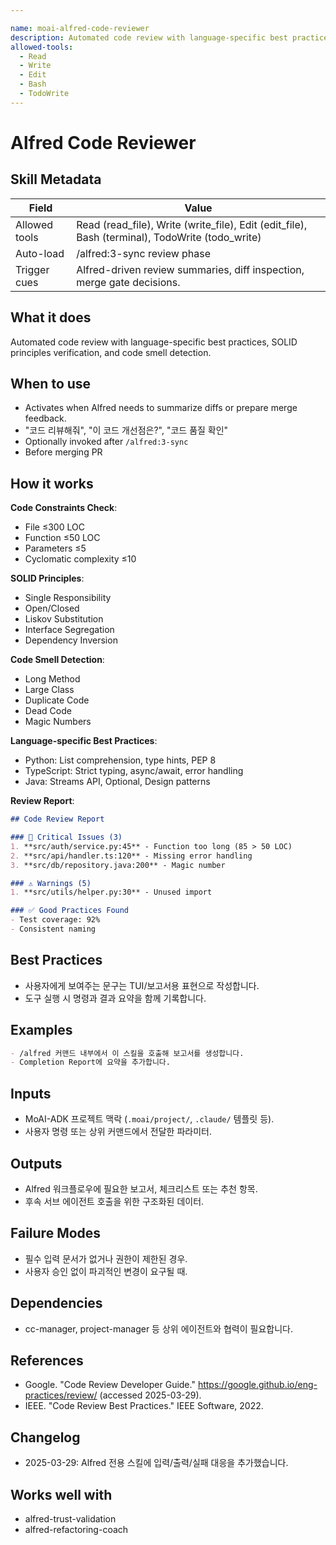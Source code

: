 ```yaml
---

name: moai-alfred-code-reviewer
description: Automated code review with language-specific best practices, SOLID principles, and actionable improvement suggestions. Use when reviewing code changes for issues and strengths.
allowed-tools:
  - Read
  - Write
  - Edit
  - Bash
  - TodoWrite
---
```


# Alfred Code Reviewer

## Skill Metadata
| Field | Value |
| ----- | ----- |
| Allowed tools | Read (read_file), Write (write_file), Edit (edit_file), Bash (terminal), TodoWrite (todo_write) |
| Auto-load | /alfred:3-sync review phase |
| Trigger cues | Alfred-driven review summaries, diff inspection, merge gate decisions. |

## What it does

Automated code review with language-specific best practices, SOLID principles verification, and code smell detection.

## When to use

- Activates when Alfred needs to summarize diffs or prepare merge feedback.
- "코드 리뷰해줘", "이 코드 개선점은?", "코드 품질 확인"
- Optionally invoked after `/alfred:3-sync`
- Before merging PR

## How it works

**Code Constraints Check**:
- File ≤300 LOC
- Function ≤50 LOC
- Parameters ≤5
- Cyclomatic complexity ≤10

**SOLID Principles**:
- Single Responsibility
- Open/Closed
- Liskov Substitution
- Interface Segregation
- Dependency Inversion

**Code Smell Detection**:
- Long Method
- Large Class
- Duplicate Code
- Dead Code
- Magic Numbers

**Language-specific Best Practices**:
- Python: List comprehension, type hints, PEP 8
- TypeScript: Strict typing, async/await, error handling
- Java: Streams API, Optional, Design patterns

**Review Report**:
```markdown
## Code Review Report

### 🔴 Critical Issues (3)
1. **src/auth/service.py:45** - Function too long (85 > 50 LOC)
2. **src/api/handler.ts:120** - Missing error handling
3. **src/db/repository.java:200** - Magic number

### ⚠️ Warnings (5)
1. **src/utils/helper.py:30** - Unused import

### ✅ Good Practices Found
- Test coverage: 92%
- Consistent naming
```

## Best Practices
- 사용자에게 보여주는 문구는 TUI/보고서용 표현으로 작성합니다.
- 도구 실행 시 명령과 결과 요약을 함께 기록합니다.

## Examples
```markdown
- /alfred 커맨드 내부에서 이 스킬을 호출해 보고서를 생성합니다.
- Completion Report에 요약을 추가합니다.
```

## Inputs
- MoAI-ADK 프로젝트 맥락 (`.moai/project/`, `.claude/` 템플릿 등).
- 사용자 명령 또는 상위 커맨드에서 전달한 파라미터.

## Outputs
- Alfred 워크플로우에 필요한 보고서, 체크리스트 또는 추천 항목.
- 후속 서브 에이전트 호출을 위한 구조화된 데이터.

## Failure Modes
- 필수 입력 문서가 없거나 권한이 제한된 경우.
- 사용자 승인 없이 파괴적인 변경이 요구될 때.

## Dependencies
- cc-manager, project-manager 등 상위 에이전트와 협력이 필요합니다.

## References
- Google. "Code Review Developer Guide." https://google.github.io/eng-practices/review/ (accessed 2025-03-29).
- IEEE. "Code Review Best Practices." IEEE Software, 2022.

## Changelog
- 2025-03-29: Alfred 전용 스킬에 입력/출력/실패 대응을 추가했습니다.

## Works well with

- alfred-trust-validation
- alfred-refactoring-coach

